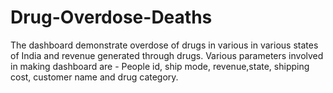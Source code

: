 # Drug-Overdose-Deaths
The dashboard demonstrate overdose of drugs in various in various states of India and revenue generated through drugs. Various parameters involved in making dashboard  are - People id, ship mode, revenue,state, shipping cost, customer name and drug category.
